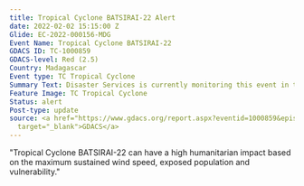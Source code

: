 ```yaml
---
title: Tropical Cyclone BATSIRAI-22 Alert
date: 2022-02-02 15:15:00 Z
Glide: EC-2022-000156-MDG
Event Name: Tropical Cyclone BATSIRAI-22
GDACS ID: TC-1000859
GDACS-level: Red (2.5)
Country: Madagascar
Event type: TC Tropical Cyclone
Summary Text: Disaster Services is currently monitoring this event in the Indian Ocean.
Feature Image: TC Tropical Cyclone
Status: alert
Post-type: update
source: <a href="https://www.gdacs.org/report.aspx?eventid=1000859&episodeid=14&eventtype=TC"
  target="_blank">GDACS</a>
---
```


"Tropical Cyclone BATSIRAI-22 can have a high humanitarian impact based on the maximum sustained wind speed, exposed population and vulnerability."